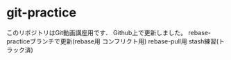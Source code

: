 # git-practice
このリポジトリはGit動画講座用です．
Github上で更新しました。
rebase-practiceブランチで更新(rebase用 コンフリクト用)
rebase-pull用
stash練習(トラック済)